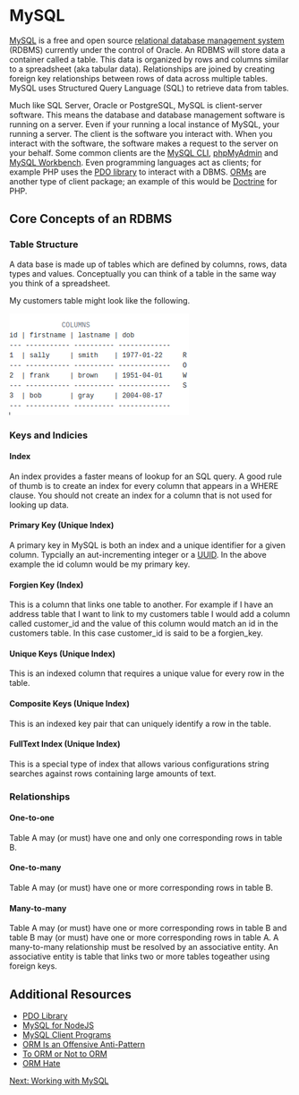 # MySQL

[MySQL](https://www.mysql.com/) is a free and open source [relational database management system](https://en.wikipedia.org/wiki/Relational_database_management_system) (RDBMS) currently under the control of Oracle. An RDBMS will store data a container called a table. This data is organized by rows and columns similar to a spreadsheet (aka tabular data). Relationships are joined by creating foreign key relationships between rows of data across multiple tables. MySQL uses Structured Query Language (SQL) to retrieve data from tables.

Much like SQL Server, Oracle or PostgreSQL, MySQL is client-server software. This means the database and database management software is running on a server. Even if your running a local instance of MySQL, your running a server. The client is the software you interact with. When you interact with the software, the software makes a request to the server on your behalf. Some common clients are the [MySQL CLI](https://dev.mysql.com/doc/refman/5.7/en/mysql.html), [phpMyAdmin](https://www.phpmyadmin.net/) and [MySQL Workbench](https://www.mysql.com/products/workbench/). Even programming languages act as clients; for example PHP uses the [PDO library](http://php.net/manual/en/book.pdo.php) to interact with a DBMS. [ORMs](https://en.wikipedia.org/wiki/Object-relational_mapping) are another type of client package; an example of this would be [Doctrine](http://www.doctrine-project.org/projects/orm.html) for PHP.

## Core Concepts of an RDBMS

### Table Structure

A data base is made up of tables which are defined by columns, rows, data types and values. Conceptually you can think of a table in the same way you think of a spreadsheet.

My customers table might look like the following.

![Table Structure](/img/mysql/table.png)


### Keys and Indicies

#### Index
An index provides a faster means of lookup for an SQL query. A good rule of thumb is to create an index for every column that appears in a WHERE clause. You should not create an index for a column that is not used for looking up data.

#### Primary Key (Unique Index)
A primary key in MySQL is both an index and a unique identifier for a given column. Typcially an aut-incrementing integer or a [UUID](https://en.wikipedia.org/wiki/Universally_unique_identifier). In the above example the id column would be my primary key.

#### Forgien Key (Index)

This is a column that links one table to another. For example if I have an address table that I want to link to my customers table I would add a column called customer_id and the value of this column would match an id in the customers table. In this case customer_id is said to be a forgien_key.

#### Unique Keys (Unique Index)

This is an indexed column that requires a unique value for every row in the table.

#### Composite Keys (Unique Index)

This is an indexed key pair that can uniquely identify a row in the table.

#### FullText Index (Unique Index)

This is a special type of index that allows various configurations string searches against rows containing large amounts of text.

### Relationships

#### One-to-one

Table A may (or must) have one and only one corresponding rows in table B.

#### One-to-many

Table A may (or must) have one or more corresponding rows in table B.

#### Many-to-many

Table A may (or must) have one or more corresponding rows in table B and table B may (or must) have one or more corresponding rows in table A. A many-to-many relationship must be resolved by an associative entity. An associative entity is table that links two or more tables togeather using foreign keys.


## Additional Resources
* [PDO Library](http://php.net/manual/en/book.pdo.php)
* [MySQL for NodeJS](https://www.npmjs.com/package/mysql)
* [MySQL Client Programs](https://dev.mysql.com/doc/refman/5.7/en/programs-client.html)
* [ORM Is an Offensive Anti-Pattern](http://www.yegor256.com/2014/12/01/orm-offensive-anti-pattern.html)
* [To ORM or Not to ORM](https://www.reddit.com/r/PHP/comments/164r3w/to_orm_or_not_to_orm/)
* [ORM Hate](https://martinfowler.com/bliki/OrmHate.html)

[Next: Working with MySQL](03-WorkingWithMySQL.md)
